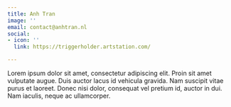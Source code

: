 ```yaml
---
title: Anh Tran
image: ''
email: contact@anhtran.nl
social:
- icon: ''
  link: https://triggerholder.artstation.com/

---
```

Lorem ipsum dolor sit amet, consectetur adipiscing elit. Proin sit amet vulputate augue. Duis auctor lacus id vehicula gravida. Nam suscipit vitae purus et laoreet.
Donec nisi dolor, consequat vel pretium id, auctor in dui. Nam iaculis, neque ac ullamcorper.